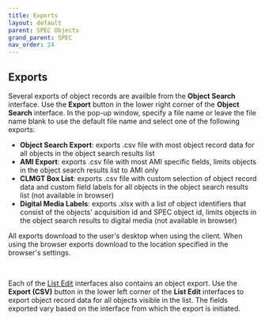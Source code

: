```yaml
---
title: Exports
layout: default
parent: SPEC Objects
grand_parent: SPEC
nav_order: 24
---
```


## Exports
Several exports of object records are availble from the **Object Search** interface. Use the **Export** button in the lower right corner of the **Object Search** interface. In the pop-up window, specify a file name or leave the file name blank to use the default file name and select one of the following exports:

- **Object Search Export**: exports .csv file with most object record data for all objects in the object search results list
- **AMI Export**: exports .csv file with most AMI specific fields, limits objects in the object search results list to AMI only
- **CLMGT Box List**: exports .csv file with custom selection of object record data and custom field labels for all objects in the object search results list (not available in browser)
- **Digital Media Labels**: exports .xlsx with a list of object identifiers that consist of the objects' acquisition id and SPEC object id, limits objects in the object search results to digital media (not available in browser)

All exports download to the user's desktop when using the client. When using the browser exports download to the location specified in the browser's settings.

&nbsp; 
&nbsp; 

Each of the [List Edit](https://nypl.github.io/pres-docs/spec/specObjectsListEdit.html) interfaces also contains an object export. Use the **Export (CSV)** button in the lower left corner of the **List Edit** interfaces to export object record data for all objects visible in the list. The fields exported vary based on the interface from which the export is initiated. 